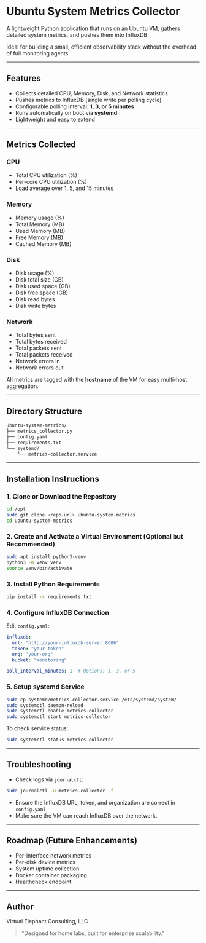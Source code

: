 # Ubuntu System Metrics Collector

A lightweight Python application that runs on an Ubuntu VM, gathers detailed system metrics, and pushes them into InfluxDB.

Ideal for building a small, efficient observability stack without the overhead of full monitoring agents.

---

## Features

- Collects detailed CPU, Memory, Disk, and Network statistics
- Pushes metrics to InfluxDB (single write per polling cycle)
- Configurable polling interval: **1, 3, or 5 minutes**
- Runs automatically on boot via **systemd**
- Lightweight and easy to extend

---

## Metrics Collected

### CPU
- Total CPU utilization (%)
- Per-core CPU utilization (%)
- Load average over 1, 5, and 15 minutes

### Memory
- Memory usage (%)
- Total Memory (MB)
- Used Memory (MB)
- Free Memory (MB)
- Cached Memory (MB)

### Disk
- Disk usage (%)
- Disk total size (GB)
- Disk used space (GB)
- Disk free space (GB)
- Disk read bytes
- Disk write bytes

### Network
- Total bytes sent
- Total bytes received
- Total packets sent
- Total packets received
- Network errors in
- Network errors out

All metrics are tagged with the **hostname** of the VM for easy multi-host aggregation.

---

## Directory Structure

```bash
ubuntu-system-metrics/
├── metrics_collector.py
├── config.yaml
├── requirements.txt
└── systemd/
    └── metrics-collector.service
```

---

## Installation Instructions

### 1. Clone or Download the Repository

```bash
cd /opt
sudo git clone <repo-url> ubuntu-system-metrics
cd ubuntu-system-metrics
```

### 2. Create and Activate a Virtual Environment (Optional but Recommended)

```bash
sudo apt install python3-venv
python3 -m venv venv
source venv/bin/activate
```

### 3. Install Python Requirements

```bash
pip install -r requirements.txt
```

### 4. Configure InfluxDB Connection

Edit `config.yaml`:

```yaml
influxdb:
  url: "http://your-influxdb-server:8086"
  token: "your-token"
  org: "your-org"
  bucket: "monitoring"

poll_interval_minutes: 1  # Options: 1, 3, or 5
```

### 5. Setup systemd Service

```bash
sudo cp systemd/metrics-collector.service /etc/systemd/system/
sudo systemctl daemon-reload
sudo systemctl enable metrics-collector
sudo systemctl start metrics-collector
```

To check service status:

```bash
sudo systemctl status metrics-collector
```

---

## Troubleshooting

- Check logs via `journalctl`:

```bash
sudo journalctl -u metrics-collector -f
```

- Ensure the InfluxDB URL, token, and organization are correct in `config.yaml`
- Make sure the VM can reach InfluxDB over the network.

---

## Roadmap (Future Enhancements)

- Per-interface network metrics
- Per-disk device metrics
- System uptime collection
- Docker container packaging
- Healthcheck endpoint

---

## Author

Virtual Elephant Consulting, LLC

> "Designed for home labs, built for enterprise scalability."

